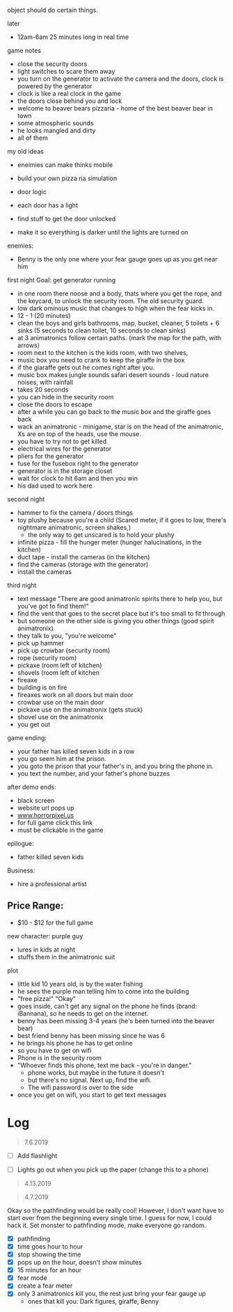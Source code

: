
object should do certain things.



later
 *  12am-6am 25 minutes long in real time

game notes 
 *  close the security doors
 *  light switches to scare them away
 *  you turn on the generator to activate the camera and the doors, clock is powered by the generator
 *  clock is like a real clock in the game
 *  the doors close behind you and lock 
 *  welcome to beaver bears pizzaria - home of the best beaver bear in town
 *  some atmospheric sounds
* he looks mangled and dirty
* all of them

my old ideas

 - eneimies can make thinks mobile
 - build your own pizza ria simulation

- door logic
- each door has a light
- find stuff to get the door unlocked

- make it so everything is darker until the lights are turned on

enemies:
- Benny is the only one where your fear gauge goes up as you get near him

first night
Goal: get generator running
- in one room there noose and a body, thats where you get the rope, and the keycard, to unlock the security room. The old security guard.
- low dark ominous music that changes to high when the fear kicks in.
- 12 - 1 (20 minutes)
- clean the boys and girls bathrooms, map, bucket, cleaner, 5 toilets + 6 sinks (5 seconds to clean toilet, 10 seconds to clean sinks)
- at 3 animatronics follow certain paths. (mark the map for the path, with arrows) 
- room next to the kitchen is the kids room, with two shelves, 
- music box you need to crank to keep the giraffe in the box
- if the giaraffe gets out he comes right after you. 
- music box makes jungle sounds safari desert sounds - loud nature noises, with rainfall
- takes 20 seconds
- you can hide in the security room
- close the doors to escape
- after a while you can go back to the music box and the giraffe goes back
- wack an animatronic - minigame, star is on the head of the animatronic, Xs are on top of the heads, use the mouse. 
- you have to try not to get killed
- electrical wires for the generator
- pliers for the generator
- fuse for the fusebox right to the generator
- generator is in the storage closet
- wait for clock to hit 6am and then you win
- his dad used to work here


second night
- hammer to fix the camera / doors things
- toy plushy because you're a child (Scared meter, if it goes to low, there's nightmare animatronic, screen shakes,)
	- the only way to get unscared is to hold your plushy
- infinite pizza - fill the hunger meter (hunger halucinations, in the kitchen)
- duct tape - install the cameras (in the kitchen)
- find the cameras (storage with the generator)
- install the cameras

third night
- text message "There are good animatronic spirits there to help you, but you've got to find them!"
- find the vent that goes to the secret place but it's too small to fit through
- but someone on the other side is giving you other things (good spirit animatronix)
- they talk to you, "you're welcome"
- pick up hammer
- pick up crowbar (security room)
- rope (security room)
- pickaxe (room left of kitchen)
- shovels (room left of kitchen
- fireaxe 
- building is on fire
- fireaxes work on all doors but main door
- crowbar use on the main door
- pickaxe use on the animatronix (gets stuck)
- shovel use on the animatronix 
- you get out

game ending:
- your father has killed seven kids in a row
- you go seem him at the prison.
- you goto the prison that your father's in, and you bring the phone in.
- you text the number, and your father's phone buzzes

after demo ends:
- black screen
- website url pops up
- www.horrorpixel.us
- for full game click this link
- must be clickable in the game

epilogue:
- father killed seven kids

Business:
- hire a professional artist

Price Range:
- 
- $10 - $12 for the full game

new character: purple guy
- lures in kids at night
- stuffs them in the animatronic suit

plot 
- little kid 10 years old, is by the water fishing
- he sees the purple man telling him to come into the building
- "free pizza!" "Okay"
- goes inside, can't get any signal on the phone he finds (brand: iBannana), so he needs to get on the internet. 
- benny has been missing 3-4 years (he's been turned into the beaver bear)
- best friend benny has been missing since he was 6
- he brings his phone he has to get online 
- so you have to get on wifi
- Phone is in the security room
- "Whoever finds this phone, text me back - you're in danger."
	- phone works, but maybe in the future it doesn't
	- but there's no signal. Next up, find the wifi.
	- The wifi password is over to the side 
- once you get on wifi, you start to get text messages



# Log

> 7.6.2019

- [ ] Add flashlight
- [ ] Lights go out when you pick up the paper (change this to a phone)


> 4.13.2019

> 4.7.2019

Okay so the pathfinding would be really cool!
However, I don't want have to start over from the beginning every single time.
I guess for now, I could hack it.
Set monster to pathfinding mode, make everyone go random.

- [x] pathfinding
- [x] time goes hour to hour
- [x] stop showing the time 
- [x] pops up on the hour, doesn't show minutes
- [x] 15 minutes for an hour
- [x] fear mode
- [x] create a fear meter
- [x] only 3 animatronics kill you, the rest just bring your fear gauge up
    - ones that kill you: Dark figures, giraffe, Benny 


